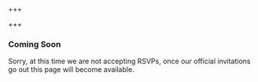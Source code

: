 +++

+++

### Coming Soon

Sorry, at this time we are not accepting RSVPs, once our official invitations go out
this page will become available.